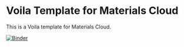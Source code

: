 # Voila Template for Materials Cloud  

This is a Voila template for Materials Cloud.

[![Binder](https://mybinder.org/badge_logo.svg)](https://mybinder.org/v2/gh/materialscloud-org/materialscloud-voila-template/master?urlpath=%2Fvoila%2Frender%2Fexample.ipynb)
